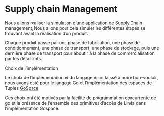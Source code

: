# Supply chain Management

Nous allons réaliser la simulation d’une application de Supply Chain management,
Nous allons pour cela simuler les différentes étapes se trouvant avant la réalisation d’un produit.

Chaque produit passe  par une phase de fabrication, une phase de conditionnement, une phase de transport, une phase de stockage, puis une dernière phase de transport pour aboutir à la phase de commercialisation par les détaillants.

Choix de l’implémentation

Le choix de l’implémentation et du langage étant laissé à notre bon-vouloir, nous avons opté pour le langage Go et l’implémentation des espaces de Tuples [GoSpace](https://github.com/pSpaces/goSpace).

Ces choix ont été motivés par la facilité de programmation concurrente de go et la présence de l’ensemble des primitives d’accès de Linda dans l’implémentation Gospace.

